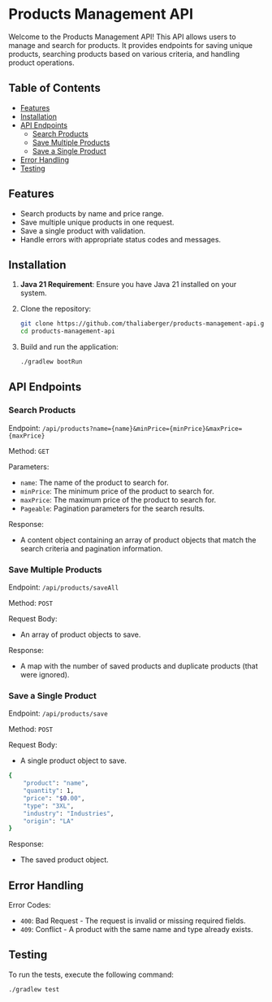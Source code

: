 # Products Management API

Welcome to the Products Management API! 
This API allows users to manage and search for products. It provides endpoints for saving unique products, searching products based on various criteria, and handling product operations.

## Table of Contents

- [Features](#features)
- [Installation](#installation)
- [API Endpoints](#api-endpoints)
   - [Search Products](#search-products)
   - [Save Multiple Products](#save-multiple-products)
   - [Save a Single Product](#save-a-single-product)
- [Error Handling](#error-handling)
- [Testing](#testing)

## Features

- Search products by name and price range.
- Save multiple unique products in one request.
- Save a single product with validation.
- Handle errors with appropriate status codes and messages.

## Installation

1. **Java 21 Requirement**: Ensure you have Java 21 installed on your system.

2. Clone the repository:

   ```bash
   git clone https://github.com/thaliaberger/products-management-api.git
   cd products-management-api
   ```
   
3. Build and run the application:

   ```bash
   ./gradlew bootRun
   ```

## API Endpoints

### Search Products

Endpoint: `/api/products?name={name}&minPrice={minPrice}&maxPrice={maxPrice}`

Method: `GET`

Parameters:
- `name`: The name of the product to search for.
- `minPrice`: The minimum price of the product to search for.
- `maxPrice`: The maximum price of the product to search for.
- `Pageable`: Pagination parameters for the search results.

Response:
- A content object containing an array of product objects that match the search criteria and pagination information.

### Save Multiple Products

Endpoint: `/api/products/saveAll`

Method: `POST`

Request Body:
- An array of product objects to save.

Response:
- A map with the number of saved products and duplicate products (that were ignored).

### Save a Single Product           

Endpoint: `/api/products/save`

Method: `POST`

Request Body:
- A single product object to save.

```bash
{
    "product": "name",
    "quantity": 1,
    "price": "$0.00",
    "type": "3XL",
    "industry": "Industries",
    "origin": "LA"
}
```

Response:
- The saved product object.

## Error Handling    
   

Error Codes:
- `400`: Bad Request - The request is invalid or missing required fields.
- `409`: Conflict - A product with the same name and type already exists.

## Testing

To run the tests, execute the following command:

```bash
./gradlew test
```
   

